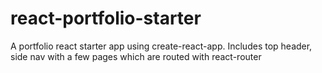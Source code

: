 # react-portfolio-starter
A portfolio react starter app using create-react-app. Includes top header, side nav with a few pages which are routed with react-router

